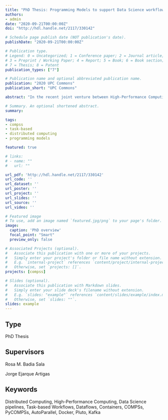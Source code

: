 ```yaml
---
title: "PhD Thesis: Programming Models to support Data Science workflows"
authors:
- admin
date: "2020-09-21T00:00:00Z"
doi: "http://hdl.handle.net/2117/330142"

# Schedule page publish date (NOT publication's date).
publishDate: "2020-09-21T00:00:00Z"

# Publication type.
# Legend: 0 = Uncategorized; 1 = Conference paper; 2 = Journal article;
# 3 = Preprint / Working Paper; 4 = Report; 5 = Book; 6 = Book section;
# 7 = Thesis; 8 = Patent
publication_types: ["7"]

# Publication name and optional abbreviated publication name.
publication: "2020 UPC Commons"
publication_short: "UPC Commons"

abstract: "In the recent joint venture between High-Performance Computing (HPC) and Big-Data (BD) Ecosystems towards the Exascale Computing, the scientific community has realized that powerful programming models and high-level abstraction tools are a must. Within this context, the Barcelona Supercomputing Center (BSC) is developing the COMP Superscalar (COMPSs) programming model, whose main objective is to develop applications in a sequential way, while the Runtime System handles the inherent parallelism of the application and abstracts the programmer from the different underlying infrastructures. The parallelism is achieved by defining an application Interface that allows COMPSs to detect methods that operate on a set of parameters (called tasks), and execute them distributedly and transparently. This Master Thesis aims to enhance COMPSs, adapting it to the needs of the Big-Data Ecosystems, by supporting Analytic and HPC workflows. To this end, we propose a straight-forward integration with the execution of binaries, and MPI and OmpSs applications. Although the COMPSs programming model is kept untouched, we extend the COMPSs Annotations and some of the COMPSs internals such as the task schedulers and the worker executors. To support our contribution, we have ported to COMPSs two real use cases. On the one hand, NMMB BSC-Dust, a workflow to predict the atmospheric life cycle of the desert dust and, on the other hand, Guidance, an integrated solution for Genome and Phenome association analysis."

# Summary. An optional shortened abstract.
summary: 

tags:
- compss
- task-based
- distributed computing
- programming models

featured: true

# links:
# - name: ""
#   url: ""

url_pdf: 'http://hdl.handle.net/2117/330142'
url_code: ''
url_dataset: ''
url_poster: ''
url_project: ''
url_slides: ''
url_source: ''
url_video: ''

# Featured image
# To use, add an image named `featured.jpg/png` to your page's folder. 
image:
  caption: 'PhD overview'
  focal_point: "Smart"
  preview_only: false

# Associated Projects (optional).
#   Associate this publication with one or more of your projects.
#   Simply enter your project's folder or file name without extension.
#   E.g. `internal-project` references `content/project/internal-project/index.md`.
#   Otherwise, set `projects: []`.
projects: [compss]

# Slides (optional).
#   Associate this publication with Markdown slides.
#   Simply enter your slide deck's filename without extension.
#   E.g. `slides: "example"` references `content/slides/example/index.md`.
#   Otherwise, set `slides: ""`.
slides: example
---
```


<h2>Type</h2> 
PhD Thesis

<h2>Supervisors</h2>
Rosa M. Badia Sala

Jorge Ejarque Artigas

<h2>Keywords</h2>
Distributed Computing, High-Performance Computing, Data Science pipelines, Task-based Workflows, Dataflows, Containers, COMPSs, PyCOMPSs, AutoParallel, Docker, Pluto, Kafka
